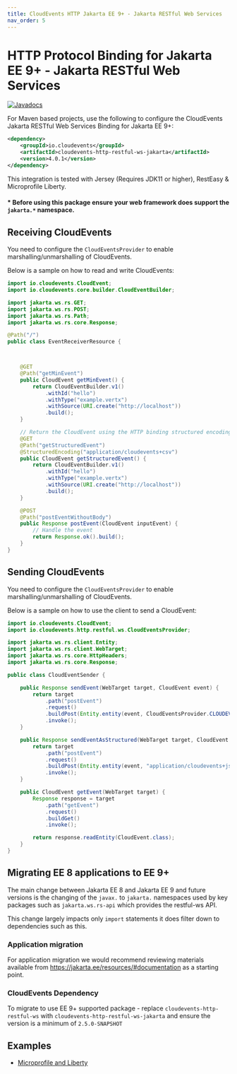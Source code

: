 ```yaml
---
title: CloudEvents HTTP Jakarta EE 9+ - Jakarta RESTful Web Services
nav_order: 5
---
```


# HTTP Protocol Binding for Jakarta EE 9+ - Jakarta RESTful Web Services

[![Javadocs](https://www.javadoc.io/badge/io.cloudevents/cloudevents-http-restful-ws.svg?color=green)](https://www.javadoc.io/doc/io.cloudevents/cloudevents-http-restful-ws)

For Maven based projects, use the following to configure the CloudEvents Jakarta
RESTful Web Services Binding for Jakarta EE 9+:

```xml
<dependency>
    <groupId>io.cloudevents</groupId>
    <artifactId>cloudevents-http-restful-ws-jakarta</artifactId>
    <version>4.0.1</version>
</dependency>
```

This integration is tested with Jersey (Requires JDK11 or higher), RestEasy & Microprofile Liberty.

#### * Before using this package ensure your web framework  does support the `jakarta.*` namespace.

## Receiving CloudEvents

You need to configure the `CloudEventsProvider` to enable
marshalling/unmarshalling of CloudEvents.

Below is a sample on how to read and write CloudEvents:

```java
import io.cloudevents.CloudEvent;
import io.cloudevents.core.builder.CloudEventBuilder;

import jakarta.ws.rs.GET;
import jakarta.ws.rs.POST;
import jakarta.ws.rs.Path;
import jakarta.ws.rs.core.Response;

@Path("/")
public class EventReceiverResource {



    @GET
    @Path("getMinEvent")
    public CloudEvent getMinEvent() {
        return CloudEventBuilder.v1()
            .withId("hello")
            .withType("example.vertx")
            .withSource(URI.create("http://localhost"))
            .build();
    }

    // Return the CloudEvent using the HTTP binding structured encoding
    @GET
    @Path("getStructuredEvent")
    @StructuredEncoding("application/cloudevents+csv")
    public CloudEvent getStructuredEvent() {
        return CloudEventBuilder.v1()
            .withId("hello")
            .withType("example.vertx")
            .withSource(URI.create("http://localhost"))
            .build();
    }

    @POST
    @Path("postEventWithoutBody")
    public Response postEvent(CloudEvent inputEvent) {
        // Handle the event
        return Response.ok().build();
    }
}
```

## Sending CloudEvents

You need to configure the `CloudEventsProvider` to enable
marshalling/unmarshalling of CloudEvents.

Below is a sample on how to use the client to send a CloudEvent:

```java
import io.cloudevents.CloudEvent;
import io.cloudevents.http.restful.ws.CloudEventsProvider;

import jakarta.ws.rs.client.Entity;
import jakarta.ws.rs.client.WebTarget;
import jakarta.ws.rs.core.HttpHeaders;
import jakarta.ws.rs.core.Response;

public class CloudEventSender {

    public Response sendEvent(WebTarget target, CloudEvent event) {
        return target
            .path("postEvent")
            .request()
            .buildPost(Entity.entity(event, CloudEventsProvider.CLOUDEVENT_TYPE))
            .invoke();
    }

    public Response sendEventAsStructured(WebTarget target, CloudEvent event) {
        return target
            .path("postEvent")
            .request()
            .buildPost(Entity.entity(event, "application/cloudevents+json"))
            .invoke();
    }

    public CloudEvent getEvent(WebTarget target) {
        Response response = target
            .path("getEvent")
            .request()
            .buildGet()
            .invoke();

        return response.readEntity(CloudEvent.class);
    }
}
```

## Migrating EE 8 applications to EE 9+
The main change between Jakarta EE 8 and Jakarta EE 9 and future versions is the changing of the `javax.` to `jakarta.` namespaces used by key packages such as `jakarta.ws.rs-api` which provides the restful-ws API.

This change largely impacts only `import` statements it does filter down to dependencies such as this.

### Application migration
For application migration we would recommend reviewing materials available from https://jakarta.ee/resources/#documentation as a starting point.

### CloudEvents Dependency
To migrate to use EE 9+ supported package - replace `cloudevents-http-restful-ws` with `cloudevents-http-restful-ws-jakarta` and ensure the version is a minimum of `2.5.0-SNAPSHOT`

## Examples

- [Microprofile and Liberty](https://github.com/cloudevents/sdk-java/tree/main/examples/restful-ws-micropofile-liberty)

